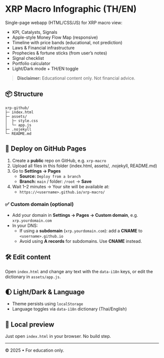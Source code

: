# XRP Macro Infographic (TH/EN)

Single-page webapp (HTML/CSS/JS) for XRP macro view:
- KPI, Catalysts, Signals
- Apple-style Money Flow Map (responsive)
- Timeline with price bands (educational, not prediction)
- Laws & Financial infrastructure
- Prophecies & fortune sticks (from user’s notes)
- Signal checklist
- Portfolio calculator
- Light/Dark mode + TH/EN toggle

> **Disclaimer:** Educational content only. Not financial advice.

## 📦 Structure
```
xrp-github/
├─ index.html
├─ assets/
│  ├─ style.css
│  └─ app.js
├─ .nojekyll
└─ README.md
```

## 🚀 Deploy on GitHub Pages
1. Create a **public** repo on GitHub, e.g. `xrp-macro`  
2. Upload all files in this folder (index.html, assets/, .nojekyll, README.md)
3. Go to **Settings → Pages**
   - **Source:** `Deploy from a branch`
   - **Branch:** `main` / folder: `/root` → **Save**
4. Wait 1–2 minutes → Your site will be available at:
   - `https://<username>.github.io/xrp-macro/`

### ✅ Custom domain (optional)
- Add your domain in **Settings → Pages → Custom domain**, e.g. `xrp.yourdomain.com`
- In your DNS:
  - If using a **subdomain** (`xrp.yourdomain.com`): add a **CNAME** to `<username>.github.io`
  - Avoid using **A records** for subdomains. Use **CNAME** instead.

## 🛠 Edit content
Open `index.html` and change any text with the `data-i18n` keys, or edit the dictionary in `assets/app.js`.

## 🌓 Light/Dark & Language
- Theme persists using `localStorage`
- Language toggles via `data-i18n` dictionary (Thai/English)

## 🔧 Local preview
Just open `index.html` in your browser. No build step.

---

© 2025 • For education only.
